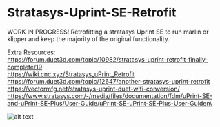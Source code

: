 # Stratasys-Uprint-SE-Retrofit
WORK IN PROGRESS! Retrofitting a stratasys Uprint SE to run marlin or klipper and keep the majority of the original functionality.


Extra Resources:<br />
https://forum.duet3d.com/topic/10982/stratasys-uprint-retrofit-finally-complete/19<br />
https://wiki.cnc.xyz/Stratasys_uPrint_Retrofit<br />
https://forum.duet3d.com/topic/12647/another-stratasys-uprint-retrofit<br />
https://vectormfg.net/stratasys-uprint-duet-wifi-conversion/<br />
https://www.stratasys.com/-/media/files/documentation/fdm/uPrint-SE-and-uPrint-SE-Plus/User-Guide/uPrint-SE-uPrint-SE-Plus-User-Guiden\<br />

![alt text](https://i.imgur.com/L2J1tJo.jpeg)
